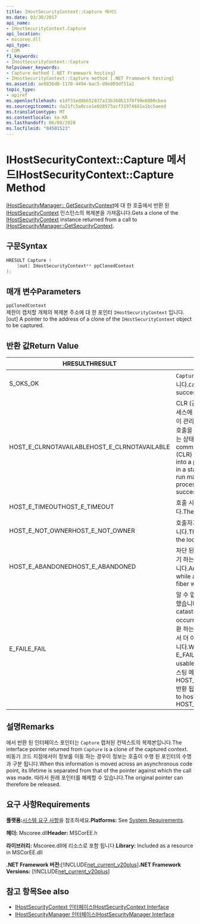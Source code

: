 ```yaml
---
title: IHostSecurityContext::Capture 메서드
ms.date: 03/30/2017
api_name:
- IHostSecurityContext.Capture
api_location:
- mscoree.dll
api_type:
- COM
f1_keywords:
- IHostSecurityContext::Capture
helpviewer_keywords:
- Capture method [.NET Framework hosting]
- IHostSecurityContext::Capture method [.NET Framework hosting]
ms.assetid: ae0836d0-1170-4494-bac5-d0e809df51a2
topic_type:
- apiref
ms.openlocfilehash: e1df31ed8b652837a33b360b1378f99e6800cbea
ms.sourcegitcommit: da21fc5a8cce1e028575acf31974681a1bc5aeed
ms.translationtype: MT
ms.contentlocale: ko-KR
ms.lasthandoff: 06/08/2020
ms.locfileid: "84501523"
---
```

# <a name="ihostsecuritycontextcapture-method"></a><span data-ttu-id="4cade-102">IHostSecurityContext::Capture 메서드</span><span class="sxs-lookup"><span data-stu-id="4cade-102">IHostSecurityContext::Capture Method</span></span>
<span data-ttu-id="4cade-103">[IHostSecurityManager:: GetSecurityContext](ihostsecuritymanager-getsecuritycontext-method.md)에 대 한 호출에서 반환 된 [IHostSecurityContext](ihostsecuritycontext-interface.md) 인스턴스의 복제본을 가져옵니다.</span><span class="sxs-lookup"><span data-stu-id="4cade-103">Gets a clone of the [IHostSecurityContext](ihostsecuritycontext-interface.md) instance returned from a call to [IHostSecurityManager::GetSecurityContext](ihostsecuritymanager-getsecuritycontext-method.md).</span></span>  
  
## <a name="syntax"></a><span data-ttu-id="4cade-104">구문</span><span class="sxs-lookup"><span data-stu-id="4cade-104">Syntax</span></span>  
  
```cpp
HRESULT Capture (  
    [out] IHostSecurityContext** ppClonedContext  
);  
```  
  
## <a name="parameters"></a><span data-ttu-id="4cade-105">매개 변수</span><span class="sxs-lookup"><span data-stu-id="4cade-105">Parameters</span></span>  
 `ppClonedContext`  
 <span data-ttu-id="4cade-106">제한이 캡처할 개체의 복제본 주소에 대 한 포인터 `IHostSecurityContext` 입니다.</span><span class="sxs-lookup"><span data-stu-id="4cade-106">[out] A pointer to the address of a clone of the `IHostSecurityContext` object to be captured.</span></span>  
  
## <a name="return-value"></a><span data-ttu-id="4cade-107">반환 값</span><span class="sxs-lookup"><span data-stu-id="4cade-107">Return Value</span></span>  
  
|<span data-ttu-id="4cade-108">HRESULT</span><span class="sxs-lookup"><span data-stu-id="4cade-108">HRESULT</span></span>|<span data-ttu-id="4cade-109">설명</span><span class="sxs-lookup"><span data-stu-id="4cade-109">Description</span></span>|  
|-------------|-----------------|  
|<span data-ttu-id="4cade-110">S_OK</span><span class="sxs-lookup"><span data-stu-id="4cade-110">S_OK</span></span>|<span data-ttu-id="4cade-111">`Capture`성공적으로 반환 되었습니다.</span><span class="sxs-lookup"><span data-stu-id="4cade-111">`Capture` returned successfully.</span></span>|  
|<span data-ttu-id="4cade-112">HOST_E_CLRNOTAVAILABLE</span><span class="sxs-lookup"><span data-stu-id="4cade-112">HOST_E_CLRNOTAVAILABLE</span></span>|<span data-ttu-id="4cade-113">CLR (공용 언어 런타임)이 프로세스에 로드 되지 않았거나 CLR이 관리 코드를 실행할 수 없거나 호출을 성공적으로 처리할 수 없는 상태에 있습니다.</span><span class="sxs-lookup"><span data-stu-id="4cade-113">The common language runtime (CLR) has not been loaded into a process, or the CLR is in a state in which it cannot run managed code or process the call successfully.</span></span>|  
|<span data-ttu-id="4cade-114">HOST_E_TIMEOUT</span><span class="sxs-lookup"><span data-stu-id="4cade-114">HOST_E_TIMEOUT</span></span>|<span data-ttu-id="4cade-115">호출 시간이 초과 되었습니다.</span><span class="sxs-lookup"><span data-stu-id="4cade-115">The call timed out.</span></span>|  
|<span data-ttu-id="4cade-116">HOST_E_NOT_OWNER</span><span class="sxs-lookup"><span data-stu-id="4cade-116">HOST_E_NOT_OWNER</span></span>|<span data-ttu-id="4cade-117">호출자가 잠금을 소유 하지 않습니다.</span><span class="sxs-lookup"><span data-stu-id="4cade-117">The caller does not own the lock.</span></span>|  
|<span data-ttu-id="4cade-118">HOST_E_ABANDONED</span><span class="sxs-lookup"><span data-stu-id="4cade-118">HOST_E_ABANDONED</span></span>|<span data-ttu-id="4cade-119">차단 된 스레드나 파이버에서 대기 하는 동안 이벤트를 취소 했습니다.</span><span class="sxs-lookup"><span data-stu-id="4cade-119">An event was canceled while a blocked thread or fiber was waiting on it.</span></span>|  
|<span data-ttu-id="4cade-120">E_FAIL</span><span class="sxs-lookup"><span data-stu-id="4cade-120">E_FAIL</span></span>|<span data-ttu-id="4cade-121">알 수 없는 치명적인 오류가 발생 했습니다.</span><span class="sxs-lookup"><span data-stu-id="4cade-121">An unknown catastrophic failure occurred.</span></span> <span data-ttu-id="4cade-122">메서드가 E_FAIL 반환 하는 경우 해당 프로세스 내에서 더 이상 CLR을 사용할 수 없습니다.</span><span class="sxs-lookup"><span data-stu-id="4cade-122">When a method returns E_FAIL, the CLR is no longer usable within the process.</span></span> <span data-ttu-id="4cade-123">호스팅 메서드를 이후에 호출 하면 HOST_E_CLRNOTAVAILABLE 반환 됩니다.</span><span class="sxs-lookup"><span data-stu-id="4cade-123">Subsequent calls to hosting methods return HOST_E_CLRNOTAVAILABLE.</span></span>|  
  
## <a name="remarks"></a><span data-ttu-id="4cade-124">설명</span><span class="sxs-lookup"><span data-stu-id="4cade-124">Remarks</span></span>  
 <span data-ttu-id="4cade-125">에서 반환 된 인터페이스 포인터는 `Capture` 캡처된 컨텍스트의 복제본입니다.</span><span class="sxs-lookup"><span data-stu-id="4cade-125">The interface pointer returned from `Capture` is a clone of the captured context.</span></span> <span data-ttu-id="4cade-126">비동기 코드 지점에서이 정보를 이동 하는 경우이 정보는 호출이 수행 된 포인터의 수명과 구분 됩니다.</span><span class="sxs-lookup"><span data-stu-id="4cade-126">When this information is moved across an asynchronous code point, its lifetime is separated from that of the pointer against which the call was made.</span></span> <span data-ttu-id="4cade-127">따라서 원래 포인터를 해제할 수 있습니다.</span><span class="sxs-lookup"><span data-stu-id="4cade-127">The original pointer can therefore be released.</span></span>  
  
## <a name="requirements"></a><span data-ttu-id="4cade-128">요구 사항</span><span class="sxs-lookup"><span data-stu-id="4cade-128">Requirements</span></span>  
 <span data-ttu-id="4cade-129">**플랫폼:**[시스템 요구 사항](../../get-started/system-requirements.md)을 참조하세요.</span><span class="sxs-lookup"><span data-stu-id="4cade-129">**Platforms:** See [System Requirements](../../get-started/system-requirements.md).</span></span>  
  
 <span data-ttu-id="4cade-130">**헤더:** Mscoree.dll</span><span class="sxs-lookup"><span data-stu-id="4cade-130">**Header:** MSCorEE.h</span></span>  
  
 <span data-ttu-id="4cade-131">**라이브러리:** Mscoree.dll에 리소스로 포함 됩니다.</span><span class="sxs-lookup"><span data-stu-id="4cade-131">**Library:** Included as a resource in MSCorEE.dll</span></span>  
  
 <span data-ttu-id="4cade-132">**.NET Framework 버전:**[!INCLUDE[net_current_v20plus](../../../../includes/net-current-v20plus-md.md)]</span><span class="sxs-lookup"><span data-stu-id="4cade-132">**.NET Framework Versions:** [!INCLUDE[net_current_v20plus](../../../../includes/net-current-v20plus-md.md)]</span></span>  
  
## <a name="see-also"></a><span data-ttu-id="4cade-133">참고 항목</span><span class="sxs-lookup"><span data-stu-id="4cade-133">See also</span></span>

- [<span data-ttu-id="4cade-134">IHostSecurityContext 인터페이스</span><span class="sxs-lookup"><span data-stu-id="4cade-134">IHostSecurityContext Interface</span></span>](ihostsecuritycontext-interface.md)
- [<span data-ttu-id="4cade-135">IHostSecurityManager 인터페이스</span><span class="sxs-lookup"><span data-stu-id="4cade-135">IHostSecurityManager Interface</span></span>](ihostsecuritymanager-interface.md)
